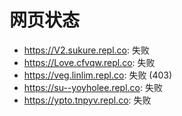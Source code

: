 # 网页状态
- https://V2.sukure.repl.co: 失败
- https://Love.cfvqw.repl.co: 失败
- https://veg.linlim.repl.co: 失败 (403)
- https://su--yoyholee.repl.co: 失败
- https://ypto.tnpyv.repl.co: 失败
